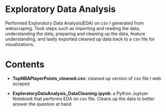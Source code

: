 <h1>Exploratory Data Analysis</h1>

 Performed Exploratory Data Analysis(EDA) on csv I generated from webscraping. Took steps such as importing and reading the data, understanding the data, preparing and cleaning up the data, feature understanding, and lastly exported cleaned up data back to a csv file for visualizations.


<h1>Contents</h1>

- <b>TopNBAPlayerPoints_cleaned.csv</b>: cleaned up version of csv file I web scraped

- <b>ExploratoryDataAnalysis_DataCleaning.ipynb</b>: a Python Juptyer Notebook that performs EDA on csv file. Cleans up the data to better answer the question at hand


